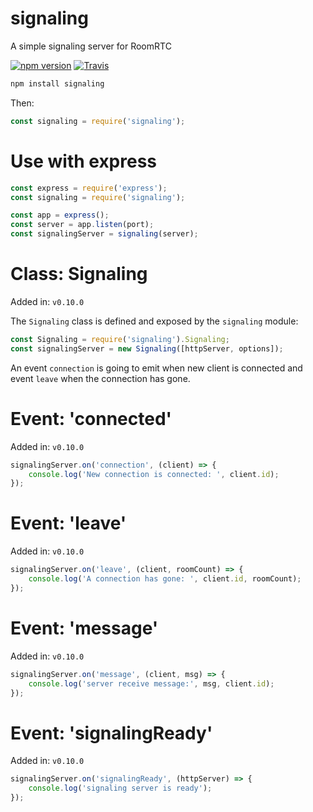 signaling
=========

A simple signaling server for RoomRTC

[![npm version](https://img.shields.io/npm/v/signaling.svg?style=flat)](https://www.npmjs.com/package/signaling)
[![Travis](https://travis-ci.org/roomrtc/signaling.svg?branch=master)](https://travis-ci.org/roomrtc/signaling)

```bash
npm install signaling
```

Then:

```js
const signaling = require('signaling');
```

Use with express
================

```js
const express = require('express');
const signaling = require('signaling');

const app = express();
const server = app.listen(port);
const signalingServer = signaling(server);
```

Class: Signaling
=======================
Added in: `v0.10.0`

The `Signaling` class is defined and exposed by the `signaling` module:

```js
const Signaling = require('signaling').Signaling;
const signalingServer = new Signaling([httpServer, options]);
```

An event `connection` is going to emit when new client is connected and event `leave` when the connection has gone.

Event: 'connected'
=================

Added in: `v0.10.0`

```js
signalingServer.on('connection', (client) => {
    console.log('New connection is connected: ', client.id);
});
```

Event: 'leave'
==============

Added in: `v0.10.0`

```js
signalingServer.on('leave', (client, roomCount) => {
    console.log('A connection has gone: ', client.id, roomCount);
});
```

Event: 'message'
===============

Added in: `v0.10.0`

```js
signalingServer.on('message', (client, msg) => {
    console.log('server receive message:', msg, client.id);
});
```

Event: 'signalingReady'
===============

Added in: `v0.10.0`

```js
signalingServer.on('signalingReady', (httpServer) => {
    console.log('signaling server is ready');
});
```